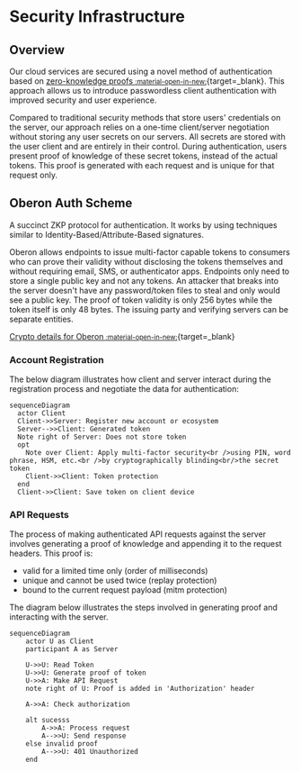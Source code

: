 # Security Infrastructure

## Overview

Our cloud services are secured using a novel method of authentication based on [zero-knowledge proofs <small>:material-open-in-new:</small>](https://en.wikipedia.org/wiki/Zero-knowledge_proof){target=_blank}. This approach allows us to introduce passwordless client authentication with improved security and user experience.

Compared to traditional security methods that store users' credentials on the server, our approach relies on a one-time client/server negotiation without storing any user secrets on our servers. All secrets are stored with the user client and are entirely in their control. During authentication, users present proof of knowledge of these secret tokens, instead of the actual tokens. This proof is generated with each request and is unique for that request only.

## Oberon Auth Scheme

A succinct ZKP protocol for authentication. It works by using techniques similar to Identity-Based/Attribute-Based signatures.

Oberon allows endpoints to issue multi-factor capable tokens to consumers who can prove their validity without disclosing the tokens themselves and without requiring email, SMS, or authenticator apps. Endpoints only need to store a single public key and not any tokens. An attacker that breaks into the server doesn't have any password/token files to steal and only would see a public key. The proof of token validity is only 256 bytes while the token itself is only 48 bytes. The issuing party and verifying servers can be separate entities.

[Crypto details for Oberon <small>:material-open-in-new:</small>](https://github.com/mikelodder7/oberon/blob/main/CRYPTO.md){target=_blank}

### Account Registration

The below diagram illustrates how client and server interact during the registration process and negotiate the data for authentication:

``` mermaid
sequenceDiagram
  actor Client
  Client->>Server: Register new account or ecosystem
  Server-->>Client: Generated token
  Note right of Server: Does not store token
  opt
    Note over Client: Apply multi-factor security<br />using PIN, word phrase, HSM, etc.<br />by cryptographically blinding<br/>the secret token
    Client->>Client: Token protection
  end
  Client->>Client: Save token on client device
```

### API Requests

The process of making authenticated API requests against the server involves generating a proof of knowledge and appending it to the request headers. This proof is:

- valid for a limited time only (order of milliseconds)
- unique and cannot be used twice (replay protection)
- bound to the current request payload (mitm protection)

The diagram below illustrates the steps involved in generating proof and interacting with the server.

```mermaid
sequenceDiagram
    actor U as Client
    participant A as Server

    U->>U: Read Token
    U->>U: Generate proof of token
    U->>A: Make API Request
    note right of U: Proof is added in 'Authorization' header

    A->>A: Check authorization

    alt sucesss
        A->>A: Process request
        A-->>U: Send response
    else invalid proof
        A-->>U: 401 Unauthorized
    end
```
